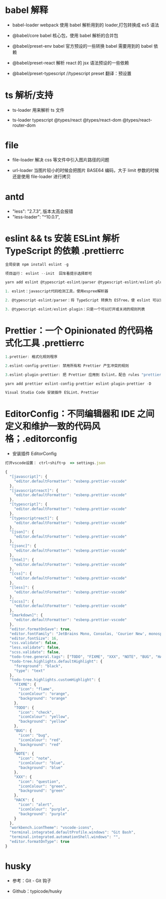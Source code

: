 # babel 解释

- babel-loader webpack 使用 babel 解析用到的 loader,打包转换成 es5 语法

- @babel/core babel 核心包，使用 babel 解析的合并包

- @babel/preset-env babel 官方预设的一些转换 babel 需要用到的 babel 依赖

- @babel/preset-react 解析 react 的 jsx 语法预设的一些依赖

- @babel/preset-typescript //typescript preset 翻译：预设置

# ts 解析/支持

- ts-loader 用来解析 ts 文件

- ts-loader typescript @types/react @types/react-dom @types/react-router-dom

# file

- file-loader 解决 css 等文件中引入图片路径的问题

- url-loader 当图片较小的时候会把图片 BASE64 编码，大于 limit 参数的时候还是使用 file-loader 进行拷贝

# antd

- "less": "2.7.3", 版本太高会报错
- "less-loader": "^10.0.1",

# eslint && ts 安装 ESLint 解析 TypeScript 的依赖 .prettierrc

```js
全局安装 npm install eslint -g

项目运行： eslint --init  回车看提示选择即可

yarn add eslint @typescript-eslint/parser @typescript-eslint/eslint-plugin -D

1. eslint：javascript代码检测工具，使用espree解析器

2. @typescript-eslint/parser：将 TypeScript 转换为 ESTree，使 eslint 可以识别

3. @typescript-eslint/eslint-plugin：只是一个可以打开或关闭的规则列表

```

# Prettier：一个 Opinionated 的代码格式化工具 .prettierrc

```js
1.prettier: 格式化规则程序

2.eslint-config-prettier: 禁用所有和 Prettier 产生冲突的规则

3.eslint-plugin-prettier: 把 Prettier 应用到 Eslint，配合 rules "prettier/prettier": "error" 实现 Eslint 提醒。

yarn add prettier eslint-config-prettier eslint-plugin-prettier -D

Visual Studio Code 安装插件 ESLint、Prettier
```

# EditorConfig：不同编辑器和 IDE 之间定义和维护一致的代码风格；.editorconfig

- 安装插件 EditorConfig

```js
打开vscode设置： ctrl+shift+p  => settings.json

{
  "[javascript]": {
    "editor.defaultFormatter": "esbenp.prettier-vscode"
  },
  "[javascriptreact]": {
    "editor.defaultFormatter": "esbenp.prettier-vscode"
  },
  "[typescript]": {
    "editor.defaultFormatter": "esbenp.prettier-vscode"
  },
  "[typescriptreact]": {
    "editor.defaultFormatter": "esbenp.prettier-vscode"
  },
  "[json]": {
    "editor.defaultFormatter": "esbenp.prettier-vscode"
  },
  "[jsonc]": {
    "editor.defaultFormatter": "esbenp.prettier-vscode"
  },
  "[html]": {
    "editor.defaultFormatter": "esbenp.prettier-vscode"
  },
  "[css]": {
    "editor.defaultFormatter": "esbenp.prettier-vscode"
  },
  "[less]": {
    "editor.defaultFormatter": "esbenp.prettier-vscode"
  },
  "[scss]": {
    "editor.defaultFormatter": "esbenp.prettier-vscode"
  },
  "[markdown]": {
    "editor.defaultFormatter": "esbenp.prettier-vscode"
  },
  "editor.formatOnSave": true,
  "editor.fontFamily": "JetBrains Mono, Consolas, 'Courier New', monospace",
  "editor.fontSize": 16,
  "css.validate": false,
  "less.validate": false,
  "scss.validate": false,
  "todo-tree.general.tags": ["TODO", "FIXME", "XXX", "NOTE", "BUG", "HACK"],
  "todo-tree.highlights.defaultHighlight": {
    "foreground": "black",
    "type": "text"
  },
  "todo-tree.highlights.customHighlight": {
    "FIXME": {
      "icon": "flame",
      "iconColour": "orange",
      "background": "orange"
    },
    "TODO": {
      "icon": "check",
      "iconColour": "yellow",
      "background": "yellow"
    },
    "BUG": {
      "icon": "bug",
      "iconColour": "red",
      "background": "red"
    },
    "NOTE": {
      "icon": "note",
      "iconColour": "blue",
      "background": "blue"
    },
    "XXX": {
      "icon": "question",
      "iconColour": "green",
      "background": "green"
    },
    "HACK": {
      "icon": "alert",
      "iconColour": "purple",
      "background": "purple"
    }
  },
  "workbench.iconTheme": "vscode-icons",
  "terminal.integrated.defaultProfile.windows": "Git Bash",
  "terminal.integrated.automationShell.windows": "",
  "editor.formatOnType": true
}
```

# husky

- 参考：Git - Git 钩子

- Github：typicode/husky

